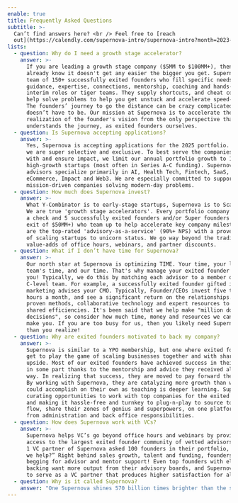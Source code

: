 ```yaml
---
enable: true
title: Frequently Asked Questions
subtitle: >-
  Can’t find answers here? <br /> Feel free to [reach
  out](https://calendly.com/supernova-intro/supernova-intro?month=2023-05).
lists:
  - question: Why do I need a growth stage accelerator?
    answer: >-
      If you are leading a growth stage company ($5MM to $100MM+), then you
      already know it doesn't get any easier the bigger you get. Supernova is a
      team of 150+ successfully exited founders who fill specific needs, be it
      guidance, expertise, connections, mentorship, coaching and hands-on
      interim roles or tiger teams. They supply shortcuts, and cheat codes and
      help solve problems to help you get unstuck and accelerate speed-to-value.
      The founders’ journey to go the distance can be crazy complicated, but it
      doesn’t have to be. Our mission at Supernova is to accelerate the
      realization of the founder's vision from the only perspective that truly
      understands the journey, as exited founders ourselves. 
  - question: Is Supernova accepting applications?
    answer: >-
      Yes, Supernova is accepting applications for the 2025 portfolio. However,
      we are super selective and exclusive. To best serve the companies we work
      with and ensure impact, we limit our annual portfolio growth to 12
      high-growth startups (most often in Series A-C funding). Supernova
      advisors specialize primarily in AI, Health Tech, Fintech, SaaS,
      eCommerce, Impact and Web3. We are especially committed to supporting
      mission-driven companies solving modern-day problems.
  - question: How much does Supernova invest?
    answer: >-
      What Y-Combinator is to early-stage startups, Supernova is to Scaleups. 
      We are true 'growth stage accelerators'. Every portfolio company receives
      a check and 5 successfully exited founders and/or Super founders (previous
      exit of $50MM+) who team up to help accelerate key company milestones. We
      are the top-rated 'advisory-as-a-service' (90%+ NPS) with a proven record
      of scaling startups to unicorn status. We go way beyond the traditional
      value-adds of office hours, webinars, and partner discounts. 
  - question: What if I don’t have time for Supernova?
    answer: >-
      Our north star at Supernova is optimizing TIME. Your time, your leadership
      team's time, and our time. That's why manage your exited founder team for
      you! Typically, we do this by matching each advisor to a member of your
      C-level team. For example, a successfully exited founder gifted in
      marketing advises your CMO. Typically, Founder/CEOs invest five to ten
      hours a month, and see a significant return on the relationships. We bring
      proven methods, collaborative technology and expert resources to maximize
      shared efficiencies. It's been said that we help make "million dollar
      decisions", so consider how much time, money and resources we can save or
      make you. If you are too busy for us, then you likely need Supernova more
      than you realize! 
  - question: Why are exited founders motivated to back my company?
    answer: >-
      Supernova is similar to a YPO membership, but one where exited founders
      get to play the game of scaling businesses together and with shared
      upside. Most of our exited founders have achieved success in their careers
      in some part thanks to the mentorship and advice they received along the
      way. In realizing that success, they are moved to pay forward the support.
      By working with Supernova, they are catalyzing more growth than what they
      could accomplish on their own as teaching is deeper learning. Supernova is
      curating opportunities to work with top companies for the exited founder,
      and making it hassle-free and turnkey to plug-n-play to source top deal
      flow, share their zones of genius and superpowers, on one platform free
      from administration and back office responsibilities. 
  - question: How does Supernova work with VCs?
    answer: >-
      Supernova helps VC’s go beyond office hours and webinars by providing
      access to the largest exited founder community of vetted advisors. A Tier
      1 VC partner of Supernova asked 100 founders in their portfolio, “How can
      we help?” Right behind sales growth, talent and funding, founders are
      begging for advisor and mentor support! Even top founders with elite VC
      backing want more output from their advisory boards, and Supernova is able
      to serve as a VC partner that produces higher satisfaction for all.
  - question: Why is it called Supernova?
    answer: "One Supernova shines 570 billion times brighter than the sun. One sun sustains all life on planet earth. We believe it’s time for solo stars (super founders) to combine their life force energy and shine brighter together. By serving as spokes on one founder flywheel, we move energy more powerfully and efficiently through startups and their ecosystems. We exist to unify our superpowers as quantum creators and play as one all-star team for venture humanity.\U0001F31F"
---
```



